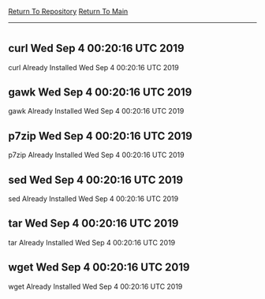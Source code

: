 [Return To Repository](https://github.com/deathbybandaid/piholeparser/)
[Return To Main](https://github.com/deathbybandaid/piholeparser/blob/master/RecentRunLogs/Mainlog.md)
____________________________________
# 
## curl Wed Sep 4 00:20:16 UTC 2019
curl Already Installed Wed Sep 4 00:20:16 UTC 2019
## gawk Wed Sep 4 00:20:16 UTC 2019
gawk Already Installed Wed Sep 4 00:20:16 UTC 2019
## p7zip Wed Sep 4 00:20:16 UTC 2019
p7zip Already Installed Wed Sep 4 00:20:16 UTC 2019
## sed Wed Sep 4 00:20:16 UTC 2019
sed Already Installed Wed Sep 4 00:20:16 UTC 2019
## tar Wed Sep 4 00:20:16 UTC 2019
tar Already Installed Wed Sep 4 00:20:16 UTC 2019
## wget Wed Sep 4 00:20:16 UTC 2019
wget Already Installed Wed Sep 4 00:20:16 UTC 2019
